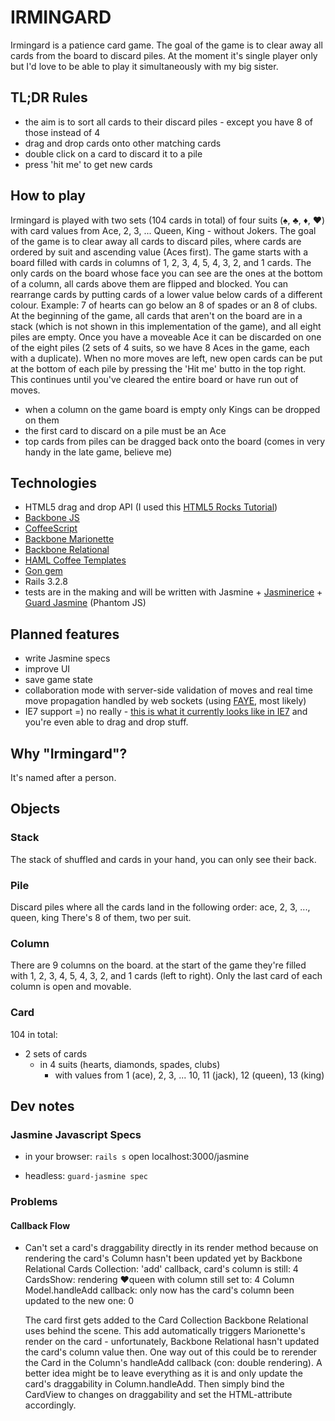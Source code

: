 IRMINGARD
=========
Irmingard is a patience card game. The goal of the game is to clear away all cards from the board to discard piles. At the moment it's single player only but I'd love to be able to play it simultaneously with my big sister.


TL;DR Rules
-----------
+ the aim is to sort all cards to their discard piles - except you have
8 of those instead of 4
+ drag and drop cards onto other matching cards
+ double click on a card to discard it to a pile
+ press 'hit me' to get new cards


How to play
-----------
Irmingard is played with two sets (104 cards in total) of four suits (♠, ♣, ♦, ♥) with card values from Ace, 2, 3, ... Queen, King - without Jokers. The goal of the game is to clear away all cards to discard piles, where cards are ordered by suit and ascending value (Aces first).
The game starts with a board filled with cards in columns of 1, 2, 3, 4, 5, 4, 3, 2, and 1 cards. The only cards on the board whose face you can see are the ones at the bottom of a column, all cards above them are flipped and blocked. You can rearrange cards by putting cards of a lower value below cards of a different colour. Example: 7 of hearts can go below an 8 of spades or an 8 of clubs.
At the beginning of the game, all cards that aren't on the board are in a stack (which is not shown in this implementation of the game), and all eight piles are empty. Once you have a moveable Ace it can be discarded on one of the eight piles (2 sets of 4 suits, so we have 8 Aces in the game, each with a duplicate).
When no more moves are left, new open cards can be put at the bottom of each pile by pressing the 'Hit me' butto in the top right. This continues until you've cleared the entire board or have run out of moves.

+ when a column on the game board is empty only Kings can be dropped on them
+ the first card to discard on a pile must be an Ace
+ top cards from piles can be dragged back onto the board (comes in very handy in the late game, believe me)


Technologies
------------
+ HTML5 drag and drop API (I used this [HTML5 Rocks Tutorial](http://www.html5rocks.com/en/tutorials/dnd/basics))
+ [Backbone JS](http://backbonejs.org)
+ [CoffeeScript](http://coffeescript.org)
+ [Backbone Marionette](https://github.com/marionettejs/backbone.marionette)
+ [Backbone Relational](https://github.com/PaulUithol/Backbone-relational)
+ [HAML Coffee Templates](https://github.com/netzpirat/haml_coffee_assets)
+ [Gon gem](https://github.com/gazay/gon)
+ Rails 3.2.8
+ tests are in the making and will be written with Jasmine + [Jasminerice](https://github.com/bradphelan/jasminerice) + [Guard Jasmine](https://github.com/netzpirat/guard-jasmine) (Phantom JS)


Planned features
----------------
+ write Jasmine specs
+ improve UI
+ save game state
+ collaboration mode with server-side validation of moves and real time move propagation handled by web sockets (using [FAYE](http://faye.jcoglan.com), most likely)
+ IE7 support =)
  no really - [this is what it currently looks like in IE7]() and you're even able to drag and drop stuff.



Why "Irmingard"?
----------------
It's named after a person.


Objects
-------

### Stack
The stack of shuffled and cards in your hand, you can only see their back.

### Pile
Discard piles where all the cards land in the following order: ace, 2, 3, ..., queen, king
There's 8 of them, two per suit.

### Column
There are 9 columns on the board. at the start of the game they're filled with 1, 2, 3, 4, 5, 4, 3, 2, and 1 cards (left to right). Only the last card of each column is open and movable.

### Card
104 in total:
 + 2 sets of cards
   - in 4 suits (hearts, diamonds, spades, clubs)
     * with values from 1 (ace), 2, 3, ... 10, 11 (jack), 12 (queen), 13 (king)


Dev notes
---------

### Jasmine Javascript Specs
+ in your browser:
  `rails s`
  open localhost:3000/jasmine

+ headless:
  `guard-jasmine spec`


### Problems

#### Callback Flow
+ Can't set a card's draggability directly in its render method because on rendering the card's Column hasn't been updated yet by Backbone Relational
    Cards Collection: 'add' callback, card's column is still: 4
    CardsShow: rendering ♥queen with column still set to: 4
    Column Model.handleAdd callback: only now has the card's column been updated to the new one: 0

  The card first gets added to the Card Collection Backbone Relational uses behind the scene. This add automatically triggers Marionette's render on the card - unfortunately, Backbone Relational hasn't updated the card's column value then.
  One way out of this could be to rerender the Card in the Column's handleAdd callback (con: double rendering). A better idea might be to leave everything as it is and only update the card's draggability in Column.handleAdd. Then simply bind the CardView to changes on draggability and set the HTML-attribute accordingly.
